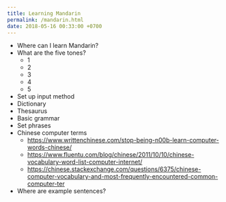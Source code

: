 ```yaml
---
title: Learning Mandarin
permalink: /mandarin.html
date: 2018-05-16 00:33:00 +0700
---
```


- Where can I learn Mandarin?
- What are the five tones?
    - 1
    - 2
    - 3
    - 4
    - 5
- Set up input method
- Dictionary
- Thesaurus
- Basic grammar
- Set phrases
- Chinese computer terms
    - https://www.writtenchinese.com/stop-being-n00b-learn-computer-words-chinese/
    - https://www.fluentu.com/blog/chinese/2011/10/10/chinese-vocabulary-word-list-computer-internet/
    - https://chinese.stackexchange.com/questions/6375/chinese-computer-vocabulary-and-most-frequently-encountered-common-computer-ter
- Where are example sentences?

